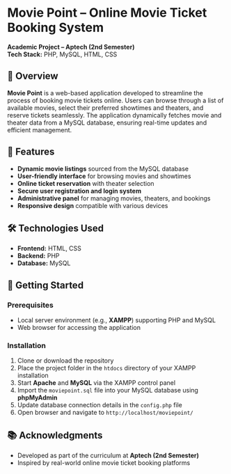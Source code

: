 # Movie Point – Online Movie Ticket Booking System

**Academic Project – Aptech (2nd Semester)**  
**Tech Stack:** PHP, MySQL, HTML, CSS

## 📌 Overview

**Movie Point** is a web-based application developed to streamline the process of booking movie tickets online. Users can browse through a list of available movies, select their preferred showtimes and theaters, and reserve tickets seamlessly. The application dynamically fetches movie and theater data from a MySQL database, ensuring real-time updates and efficient management.

## 🎯 Features

- **Dynamic movie listings** sourced from the MySQL database  
- **User-friendly interface** for browsing movies and showtimes  
- **Online ticket reservation** with theater selection  
- **Secure user registration and login system**  
- **Administrative panel** for managing movies, theaters, and bookings  
- **Responsive design** compatible with various devices  

## 🛠️ Technologies Used

- **Frontend:** HTML, CSS  
- **Backend:** PHP  
- **Database:** MySQL  

## 🚀 Getting Started

### Prerequisites

- Local server environment (e.g., **XAMPP**) supporting PHP and MySQL  
- Web browser for accessing the application  

### Installation

1. Clone or download the repository  
2. Place the project folder in the `htdocs` directory of your XAMPP installation  
3. Start **Apache** and **MySQL** via the XAMPP control panel  
4. Import the `moviepoint.sql` file into your MySQL database using **phpMyAdmin**  
5. Update database connection details in the `config.php` file  
6. Open browser and navigate to `http://localhost/moviepoint/`  

## 📚 Acknowledgments

- Developed as part of the curriculum at **Aptech (2nd Semester)**  
- Inspired by real-world online movie ticket booking platforms
